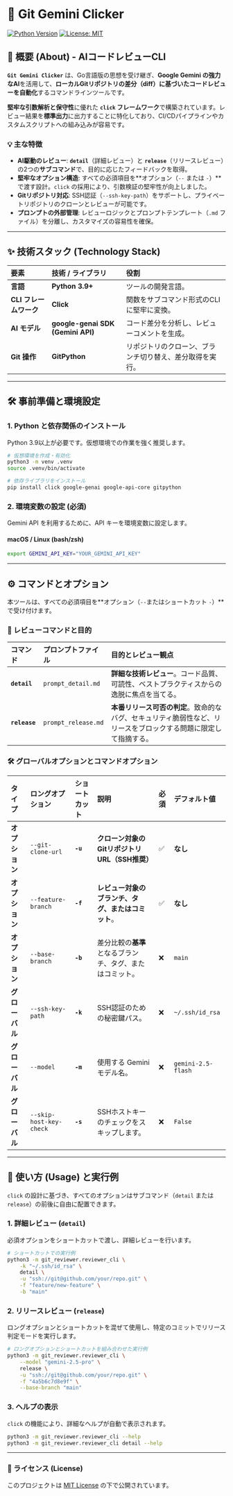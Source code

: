 # 🤖 Git Gemini Clicker

[![Python Version](https://img.shields.io/badge/Python-3.8+-blue?logo=python)](https://www.python.org/)
[![License: MIT](https://img.shields.io/badge/License-MIT-yellow.svg)](https://opensource.org/licenses/MIT)

## 🚀 概要 (About) - AIコードレビューCLI

**`Git Gemini Clicker`** は、Go言語版の思想を受け継ぎ、**Google Gemini の強力なAI**を活用して、**ローカルGitリポジトリの差分（diff）に基づいたコードレビューを自動化**するコマンドラインツールです。

**堅牢な引数解析と保守性**に優れた **`click` フレームワーク**で構築されています。レビュー結果を**標準出力**に出力することに特化しており、CI/CDパイプラインやカスタムスクリプトへの組み込みが容易です。

### 💡 主な特徴

* **AI駆動のレビュー**: **`detail`**（詳細レビュー）と **`release`**（リリースレビュー）の2つの**サブコマンド**で、目的に応じたフィードバックを取得。
* **堅牢なオプション構造**: すべての必須項目を\*\*オプション（`--` または `-`）\*\*で渡す設計。`click` の採用により、引数検証の堅牢性が向上しました。
* **Gitリポジトリ対応**: SSH認証（`--ssh-key-path`）をサポートし、プライベートリポジトリのクローンとレビューが可能です。
* **プロンプトの外部管理**: レビューロジックとプロンプトテンプレート（`.md` ファイル）を分離し、カスタマイズの容易性を確保。

-----

## ✨ 技術スタック (Technology Stack)

| 要素 | 技術 / ライブラリ | 役割 |
| :--- | :--- | :--- |
| **言語** | **Python 3.9+** | ツールの開発言語。 |
| **CLI フレームワーク** | **Click** | 関数をサブコマンド形式のCLIに堅牢に変換。 |
| **AI モデル** | **google-genai SDK (Gemini API)** | コード差分を分析し、レビューコメントを生成。 |
| **Git 操作** | **GitPython** | リポジトリのクローン、ブランチ切り替え、差分取得を実行。 |

-----

## 🛠️ 事前準備と環境設定

### 1\. Python と依存関係のインストール

Python 3.9以上が必要です。仮想環境での作業を強く推奨します。

```bash
# 仮想環境を作成・有効化
python3 -m venv .venv
source .venv/bin/activate

# 依存ライブラリをインストール
pip install click google-genai google-api-core gitpython
```

### 2\. 環境変数の設定 (必須)

Gemini API を利用するために、API キーを環境変数に設定します。

#### macOS / Linux (bash/zsh)

```bash
export GEMINI_API_KEY="YOUR_GEMINI_API_KEY"
```

-----

## ⚙️ コマンドとオプション

本ツールは、すべての必須項目を\*\*オプション（`--`またはショートカット `-`）\*\*で受け付けます。

### 🤖 レビューコマンドと目的

| コマンド | プロンプトファイル | 目的とレビュー観点 |
| :--- | :--- | :--- |
| **`detail`** | `prompt_detail.md` | **詳細な技術レビュー**。コード品質、可読性、ベストプラクティスからの逸脱に焦点を当てる。 |
| **`release`** | `prompt_release.md` | **本番リリース可否の判定**。致命的なバグ、セキュリティ脆弱性など、リリースをブロックする問題に限定して指摘する。 |

### 🛠 グローバルオプションとコマンドオプション

| タイプ | ロングオプション | ショートカット | 説明 | 必須 | デフォルト値 |
| :--- | :--- | :--- | :--- | :--- | :--- |
| **オプション** | `--git-clone-url` | **`-u`** | **クローン対象のGitリポジトリURL（SSH推奨）** | ✅ | **なし** |
| **オプション** | `--feature-branch` | **`-f`** | **レビュー対象のブランチ、タグ、またはコミット**。 | ✅ | **なし** |
| **オプション** | `--base-branch` | **`-b`** | 差分比較の**基準**となるブランチ、タグ、またはコミット。 | ❌ | `main` |
| **グローバル** | `--ssh-key-path` | **`-k`** | SSH認証のための秘密鍵パス。 | ❌ | `~/.ssh/id_rsa` |
| **グローバル** | `--model` | **`-m`** | 使用する Gemini モデル名。 | ❌ | `gemini-2.5-flash` |
| **グローバル** | `--skip-host-key-check` | **`-s`** | SSHホストキーのチェックをスキップします。 | ❌ | `False` |

-----

## 🚀 使い方 (Usage) と実行例

`click` の設計に基づき、すべてのオプションはサブコマンド（`detail` または `release`）の前後に自由に配置できます。

### 1\. 詳細レビュー (`detail`)

必須オプションをショートカットで渡し、詳細レビューを行います。

```bash
# ショートカットでの実行例
python3 -m git_reviewer.reviewer_cli \
    -k "~/.ssh/id_rsa" \
    detail \
    -u "ssh://git@github.com/your/repo.git" \
    -f "feature/new-feature" \
    -b "main"
```

### 2\. リリースレビュー (`release`)

ロングオプションとショートカットを混ぜて使用し、特定のコミットでリリース判定モードを実行します。

```bash
# ロングオプションとショートカットを組み合わせた実行例
python3 -m git_reviewer.reviewer_cli \
    --model "gemini-2.5-pro" \
    release \
    -u "ssh://git@github.com/your/repo.git" \
    -f "4a5b6c7d8e9f" \
    --base-branch "main"
```

### 3\. ヘルプの表示

`click` の機能により、詳細なヘルプが自動で表示されます。

```bash
python3 -m git_reviewer.reviewer_cli --help
python3 -m git_reviewer.reviewer_cli detail --help
```

-----

### 📜 ライセンス (License)

このプロジェクトは [MIT License](https://opensource.org/licenses/MIT) の下で公開されています。
